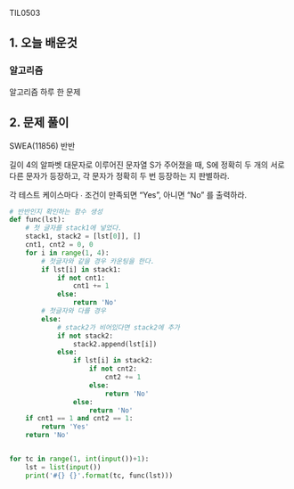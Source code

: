 TIL0503

## 1. 오늘 배운것

### 알고리즘



알고리즘 하루 한 문제

## 2. 문제 풀이

SWEA(11856) 반반

길이 4의 알파벳 대문자로 이루어진 문자열 S가 주어졌을 때, S에 정확히 두 개의 서로 다른 문자가 등장하고, 각 문자가 정확히 두 번 등장하는 지 판별하라.

각 테스트 케이스마다
  ∙ 조건이 만족되면 “Yes”, 아니면 “No” 를 출력하라.

``````python
# 반반인지 확인하는 함수 생성
def func(lst):
    # 첫 글자를 stack1에 넣었다.
    stack1, stack2 = [lst[0]], []
    cnt1, cnt2 = 0, 0
    for i in range(1, 4):
        # 첫글자와 같을 경우 카운팅을 한다. 
        if lst[i] in stack1:
            if not cnt1:
                cnt1 += 1
            else:
                return 'No'
        # 첫글자와 다를 경우
        else:
            # stack2가 비어있다면 stack2에 추가
            if not stack2:
                stack2.append(lst[i])
            else:
                if lst[i] in stack2:
                    if not cnt2:
                        cnt2 += 1
                    else:
                        return 'No'
                else:
                    return 'No'
    if cnt1 == 1 and cnt2 == 1:
        return 'Yes'
    return 'No'


for tc in range(1, int(input())+1):
    lst = list(input())
    print('#{} {}'.format(tc, func(lst)))
``````

